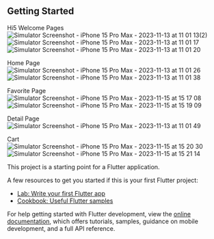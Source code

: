 
## Getting Started
Hi5
Welcome Pages                                                              
![Simulator Screenshot - iPhone 15 Pro Max - 2023-11-13 at 11 01 13(2)](https://github.com/trntrinh79/food_delivery_mobile_app/assets/91517750/847802e6-28ca-48fb-a3f5-f1351551dd1d)
![Simulator Screenshot - iPhone 15 Pro Max - 2023-11-13 at 11 01 17](https://github.com/trntrinh79/food_delivery_mobile_app/assets/91517750/77f97472-2346-4728-ba51-c429ff6c97a4)
![Simulator Screenshot - iPhone 15 Pro Max - 2023-11-13 at 11 01 20](https://github.com/trntrinh79/food_delivery_mobile_app/assets/91517750/bcb4f875-f17d-4533-8444-953b3f589132)

Home Page                                                 
![Simulator Screenshot - iPhone 15 Pro Max - 2023-11-13 at 11 01 26](https://github.com/trntrinh79/food_delivery_mobile_app/assets/91517750/97833010-24cc-4b5f-973d-1c3b973385e2)
![Simulator Screenshot - iPhone 15 Pro Max - 2023-11-13 at 11 01 38](https://github.com/trntrinh79/food_delivery_mobile_app/assets/91517750/0570b33c-2793-4755-8339-fc5878525620)

Favorite Page                                                                                           
![Simulator Screenshot - iPhone 15 Pro Max - 2023-11-15 at 15 17 08](https://github.com/trntrinh79/food_delivery_mobile_app/assets/91517750/c3f15672-ab24-48a7-9b1a-e4bb33c46b62)
![Simulator Screenshot - iPhone 15 Pro Max - 2023-11-15 at 15 19 09](https://github.com/trntrinh79/food_delivery_mobile_app/assets/91517750/527f7319-b03b-4787-bcec-7d64c37d6f4f)

Detail Page                                                                                               
![Simulator Screenshot - iPhone 15 Pro Max - 2023-11-13 at 11 01 49](https://github.com/trntrinh79/food_delivery_mobile_app/assets/91517750/a765d20a-ebca-4b4d-9ca1-d06372d28fa7)

Cart                                                                                            
![Simulator Screenshot - iPhone 15 Pro Max - 2023-11-15 at 15 20 30](https://github.com/trntrinh79/food_delivery_mobile_app/assets/91517750/ace347ea-4a94-4b3f-babf-62bc65ddfe96)
![Simulator Screenshot - iPhone 15 Pro Max - 2023-11-15 at 15 21 14](https://github.com/trntrinh79/food_delivery_mobile_app/assets/91517750/08ed5b9f-ff80-492b-97cc-6e2c72ed3106)



This project is a starting point for a Flutter application.

A few resources to get you started if this is your first Flutter project:

- [Lab: Write your first Flutter app](https://docs.flutter.dev/get-started/codelab)
- [Cookbook: Useful Flutter samples](https://docs.flutter.dev/cookbook)

For help getting started with Flutter development, view the
[online documentation](https://docs.flutter.dev/), which offers tutorials,
samples, guidance on mobile development, and a full API reference.
